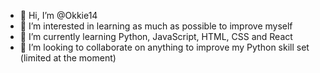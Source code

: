 - 👋 Hi, I’m @Okkie14
- 👀 I’m interested in learning as much as possible to improve myself
- 🌱 I’m currently learning Python, JavaScript, HTML, CSS and React
- 💞️ I’m looking to collaborate on anything to improve my Python skill set (limited at the moment)


<!---
Okkie14/Okkie14 is a ✨ special ✨ repository because its `README.md` (this file) appears on your GitHub profile.
You can click the Preview link to take a look at your changes.
--->
